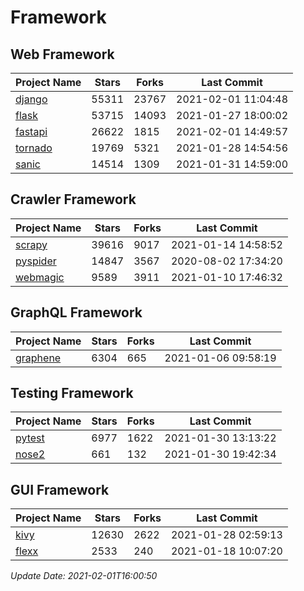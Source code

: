 # Framework

## Web Framework
| Project Name | Stars | Forks | Last Commit |
| ------------ | ----- | ----- | ----------- |
| [django](https://github.com/django/django) | 55311 | 23767 | 2021-02-01 11:04:48 |
| [flask](https://github.com/pallets/flask) | 53715 | 14093 | 2021-01-27 18:00:02 |
| [fastapi](https://github.com/tiangolo/fastapi) | 26622 | 1815 | 2021-02-01 14:49:57 |
| [tornado](https://github.com/tornadoweb/tornado) | 19769 | 5321 | 2021-01-28 14:54:56 |
| [sanic](https://github.com/sanic-org/sanic) | 14514 | 1309 | 2021-01-31 14:59:00 |

## Crawler Framework
| Project Name | Stars | Forks | Last Commit |
| ------------ | ----- | ----- | ----------- |
| [scrapy](https://github.com/scrapy/scrapy) | 39616 | 9017 | 2021-01-14 14:58:52 |
| [pyspider](https://github.com/binux/pyspider) | 14847 | 3567 | 2020-08-02 17:34:20 |
| [webmagic](https://github.com/code4craft/webmagic) | 9589 | 3911 | 2021-01-10 17:46:32 |

## GraphQL Framework
| Project Name | Stars | Forks | Last Commit |
| ------------ | ----- | ----- | ----------- |
| [graphene](https://github.com/graphql-python/graphene) | 6304 | 665 | 2021-01-06 09:58:19 |

## Testing Framework
| Project Name | Stars | Forks | Last Commit |
| ------------ | ----- | ----- | ----------- |
| [pytest](https://github.com/pytest-dev/pytest) | 6977 | 1622 | 2021-01-30 13:13:22 |
| [nose2](https://github.com/nose-devs/nose2) | 661 | 132 | 2021-01-30 19:42:34 |

## GUI Framework
| Project Name | Stars | Forks | Last Commit |
| ------------ | ----- | ----- | ----------- |
| [kivy](https://github.com/kivy/kivy) | 12630 | 2622 | 2021-01-28 02:59:13 |
| [flexx](https://github.com/flexxui/flexx) | 2533 | 240 | 2021-01-18 10:07:20 |

*Update Date: 2021-02-01T16:00:50*